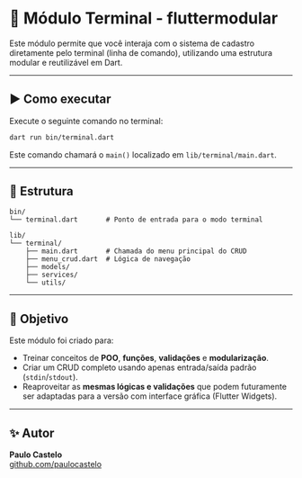 # 🧪 Módulo Terminal - fluttermodular

Este módulo permite que você interaja com o sistema de cadastro diretamente pelo terminal (linha de comando), utilizando uma estrutura modular e reutilizável em Dart.

---

## ▶️ Como executar

Execute o seguinte comando no terminal:

```bash
dart run bin/terminal.dart
```

Este comando chamará o `main()` localizado em `lib/terminal/main.dart`.

---

## 📁 Estrutura

```
bin/
└── terminal.dart       # Ponto de entrada para o modo terminal

lib/
└── terminal/
    ├── main.dart       # Chamada do menu principal do CRUD
    ├── menu_crud.dart  # Lógica de navegação
    ├── models/
    ├── services/
    └── utils/
```

---

## 🎯 Objetivo

Este módulo foi criado para:
- Treinar conceitos de **POO**, **funções**, **validações** e **modularização**.
- Criar um CRUD completo usando apenas entrada/saída padrão (`stdin`/`stdout`).
- Reaproveitar as **mesmas lógicas e validações** que podem futuramente ser adaptadas para a versão com interface gráfica (Flutter Widgets).

---

## ✨ Autor
**Paulo Castelo**  
[github.com/paulocastelo](https://github.com/paulocastelo)
```